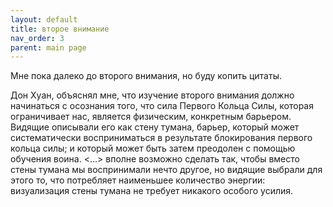 ```yaml
---
layout: default  
title: второе внимание  
nav_order: 3  
parent: main page    
--- 
```


Мне пока далеко до второго внимания, но буду копить цитаты.

Дон Хуан, объяснял мне, что изучение второго внимания должно начинаться с осознания того, что сила Первого Кольца Силы, которая ограничивает нас, является физическим, конкретным барьером. Видящие описывали его как стену тумана, барьер, который может систематически восприниматься в результате блокирования первого кольца силы; и который может быть затем преодолен с помощью обучения воина.
<...> вполне возможно сделать так, чтобы вместо стены тумана мы воспринимали нечто другое, но видящие выбрали для этого то, что потребляет наименьшее количество энергии: визуализация стены тумана не требует никакого особого усилия.
